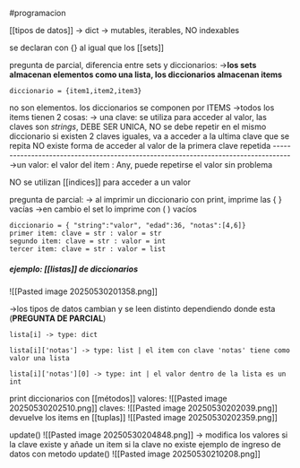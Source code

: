 #programacion 

[[tipos de datos]] -> dict -> mutables, iterables, NO indexables

se declaran con {} al igual que los [[sets]] 

pregunta de parcial, diferencia entre sets y diccionarios:
	->**los sets almacenan elementos como una lista, los diccionarios almacenan items**

```
diccionario = {item1,item2,item3}
```
no son elementos. los diccionarios se componen por ITEMS
->todos los items tienen 2 cosas:
	-> una clave: se utiliza para acceder al valor, las claves son *strings*, DEBE SER UNICA, NO se debe repetir en el mismo diccionario
		si existen 2 claves iguales, va a acceder a la ultima clave que se repita
		NO existe forma de acceder al valor de la primera clave repetida
	-----------------------------------------------------------------------------------
	->un valor: el valor del item : Any, puede repetirse el valor sin problema

NO se utilizan [[indices]] para acceder a un valor


pregunta de parcial:
	-> al imprimir un diccionario con print, imprime las { } vacías
	->en cambio el set lo imprime con ( ) vacíos

```
diccionario = { "string":"valor", "edad":36, "notas":[4,6]}
primer item: clave = str : valor = str
segundo item: clave = str : valor = int
tercer item: clave = str : valor = list
```

##### ejemplo: [[listas]] de diccionarios 

![[Pasted image 20250530201358.png]]

->los tipos de datos cambian y se leen distinto dependiendo donde esta 
(**PREGUNTA DE PARCIAL**)

```
lista[i] -> type: dict

lista[i]['notas'] -> type: list | el item con clave 'notas' tiene como                                       valor una lista

lista[i]['notas'][0] -> type: int | el valor dentro de la lista es un int
```

print diccionarios con [[métodos]]
valores:
![[Pasted image 20250530202510.png]]
claves:
![[Pasted image 20250530202039.png]]
devuelve los items en [[tuplas]]
![[Pasted image 20250530202359.png]]

update()
![[Pasted image 20250530204848.png]]
-> modifica los valores si la clave existe y añade un item si la clave no existe
ejemplo de ingreso de datos con metodo update()
![[Pasted image 20250530210208.png]]

